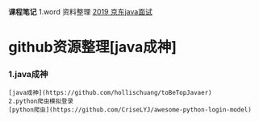 **课程笔记**
	1.word
		资料整理
		[2019 京东java面试](/2019/03/2019-03-16.md)
		

# **github资源整理**[java成神]


###	1.java成神
	[java成神](https://github.com/hollischuang/toBeTopJavaer)
	2.python爬虫模拟登录
	[python爬虫](https://github.com/CriseLYJ/awesome-python-login-model)
	